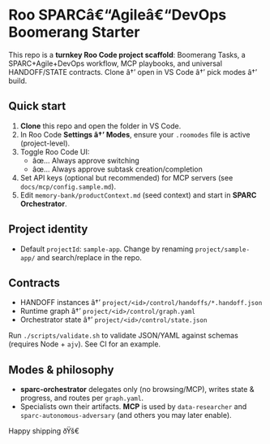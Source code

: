 ﻿# Roo SPARCâ€“Agileâ€“DevOps Boomerang Starter

This repo is a **turnkey Roo Code project scaffold**: Boomerang Tasks, a SPARC+Agile+DevOps workflow, MCP playbooks, and universal HANDOFF/STATE contracts. Clone â†’ open in VS Code â†’ pick modes â†’ build.

## Quick start
1. **Clone** this repo and open the folder in VS Code.
2. In Roo Code **Settings â†’ Modes**, ensure your `.roomodes` file is active (project-level).
3. Toggle Roo Code UI:
   - âœ… Always approve switching
   - âœ… Always approve subtask creation/completion
4. Set API keys (optional but recommended) for MCP servers (see `docs/mcp/config.sample.md`).
5. Edit `memory-bank/productContext.md` (seed context) and start in **SPARC Orchestrator**.

## Project identity
- Default `projectId`: `sample-app`. Change by renaming `project/sample-app/` and search/replace in the repo.

## Contracts
- HANDOFF instances â†’ `project/<id>/control/handoffs/*.handoff.json`
- Runtime graph â†’ `project/<id>/control/graph.yaml`
- Orchestrator state â†’ `project/<id>/control/state.json`

Run `./scripts/validate.sh` to validate JSON/YAML against schemas (requires Node + `ajv`). See CI for an example.

## Modes & philosophy
- **sparc-orchestrator** delegates only (no browsing/MCP), writes state & progress, and routes per `graph.yaml`.
- Specialists own their artifacts. **MCP** is used by `data-researcher` and `sparc-autonomous-adversary` (and others you may later enable).

Happy shipping ðŸš€
